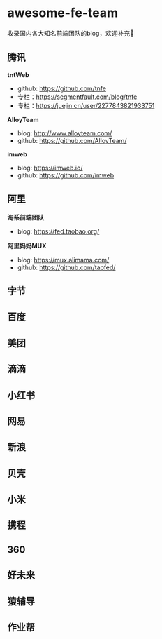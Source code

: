# awesome-fe-team
收录国内各大知名前端团队的blog，欢迎补充👏

## 腾讯

**tntWeb**

  - github: https://github.com/tnfe
  - 专栏：https://segmentfault.com/blog/tnfe
  - 专栏：https://juejin.cn/user/2277843821933751

**AlloyTeam**

- blog: http://www.alloyteam.com/ 
- github: https://github.com/AlloyTeam/

**imweb**

- blog: https://imweb.io/ 
- github: https://github.com/imweb

  

## 阿里
**淘系前端团队**
  - blog: https://fed.taobao.org/

**阿里妈妈MUX**
  - blog: https://mux.alimama.com/
  - github: https://github.com/taofed/

## 字节

## 百度

## 美团

## 滴滴

## 小红书

## 网易

## 新浪

## 贝壳

## 小米

## 携程

## 360

## 好未来

## 猿辅导

## 作业帮
